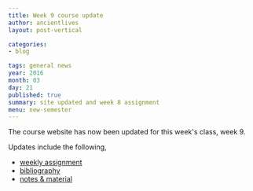 ```yaml
---
title: Week 9 course update
author: ancientlives
layout: post-vertical

categories:
- blog

tags: general news
year: 2016
month: 03
day: 21
published: true
summary: site updated and week 8 assignment
menu: new-semester
---
```


The course website has now been updated for this week's class, week 9.

Updates include the following,

* [weekly assignment](/weekly_assignment)
* [bibliography](/bibliography)
* [notes & material](/notes)
